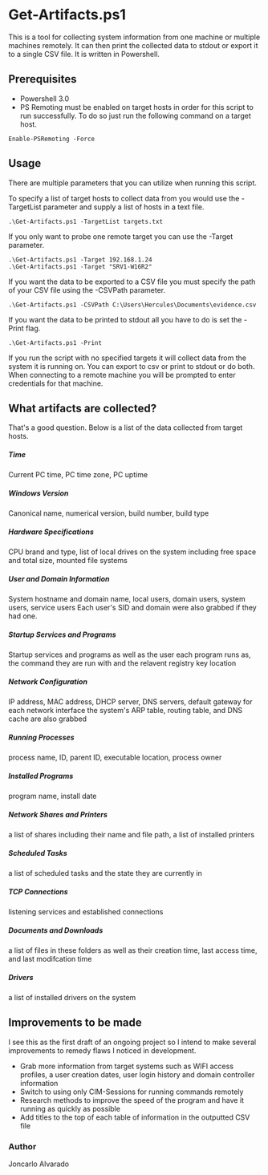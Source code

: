# Get-Artifacts.ps1

This is a tool for collecting system information from one machine or multiple machines remotely. It can then print the collected data to stdout or export it to a single CSV file. It is written in Powershell.

## Prerequisites

- Powershell 3.0
- PS Remoting must be enabled on target hosts in order for this script to run successfully. To do so just run the following command on a target host.
```
Enable-PSRemoting -Force
```

## Usage

There are multiple parameters that you can utilize when running this script.

To specify a list of target hosts to collect data from you would use the -TargetList parameter and supply a list of hosts in a text file.
```
.\Get-Artifacts.ps1 -TargetList targets.txt
```
If you only want to probe one remote target you can use the -Target parameter.
```
.\Get-Artifacts.ps1 -Target 192.168.1.24
.\Get-Artifacts.ps1 -Target "SRV1-W16R2"
```
If you want the data to be exported to a CSV file you must specify the path of your CSV file using the -CSVPath parameter.
```
.\Get-Artifacts.ps1 -CSVPath C:\Users\Hercules\Documents\evidence.csv
```
If you want the data to be printed to stdout all you have to do is set the -Print flag.
```
.\Get-Artifacts.ps1 -Print
```
If you run the script with no specified targets it will collect data from the system it is running on. You can export to csv or print to stdout or do both. When connecting to a remote machine you will be prompted to enter credentials for that machine. 

## What artifacts are collected?

That's a good question. Below is a list of the data collected from target hosts.
##### Time
Current PC time, PC time zone, PC uptime
##### Windows Version 
Canonical name, numerical version, build number, build type
##### Hardware Specifications
CPU brand and type, list of local drives on the system including free space and total size, mounted file systems
##### User and Domain Information
System hostname and domain name, local users, domain users, system users, service users
Each user's SID and domain were also grabbed if they had one.
##### Startup Services and Programs
Startup services and programs as well as the user each program runs as, the command they are run with and the relavent registry key location
##### Network Configuration
IP address, MAC address, DHCP server, DNS servers, default gateway for each network interface
the system's ARP table, routing table, and DNS cache are also grabbed
##### Running Processes
process name, ID, parent ID, executable location, process owner
##### Installed Programs
program name, install date
##### Network Shares and Printers
a list of shares including their name and file path, a list of installed printers 
##### Scheduled Tasks
a list of scheduled tasks and the state they are currently in
##### TCP Connections
listening services and established connections
##### Documents and Downloads
a list of files in these folders as well as their creation time, last access time, and last modifcation time
##### Drivers
a list of installed drivers on the system

## Improvements to be made

I see this as the first draft of an ongoing project so I intend to make several improvements to remedy flaws I noticed in development.

- Grab more information from target systems such as WIFI access profiles, a user creation dates, user login history and domain controller information
- Switch to using only CIM-Sessions for running commands remotely
- Research methods to improve the speed of the program and have it running as quickly as possible
- Add titles to the top of each table of information in the outputted CSV file 

### Author

Joncarlo Alvarado
